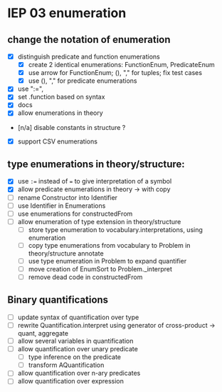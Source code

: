 # IEP 03 enumeration
## change the notation of enumeration
- [x] distinguish predicate and function enumerations
    - [x] create 2 identical enumerations: FunctionEnum, PredicateEnum
    - [x] use arrow for FunctionEnum; (), "," for tuples; fix test cases
    - [x] use (), "," for predicate enumerations
- [x] use ":=",
- [x] set .function based on syntax
- [x] docs
- [x] allow enumerations in theory
- [n/a] disable constants in structure ?
- [x] support CSV enumerations

## type enumerations in theory/structure:

- [x] use `:=` instead of `=` to give interpretation of a symbol
- [x] allow predicate enumerations in theory → with copy
- [ ] rename Constructor into Identifier
- [ ] use Identifier in Enumerations
- [ ] use enumerations for constructedFrom
- [ ] allow enumeration of type extension in theory/structure
    - [ ] store type enumeration to vocabulary.interpretations, using enumeration
    - [ ] copy type enumerations from vocabulary to Problem in theory/structure annotate
    - [ ] use type enumeration in Problem to expand quantifier
    - [ ] move creation of EnumSort to Problem._interpret
    - [ ] remove dead code in constructedFrom

## Binary quantifications
- [ ] update syntax of quantification over type
- [ ] rewrite Quantification.interpret using generator of cross-product → quant, aggregate
- [ ] allow several variables in quantification
- [ ] allow quantification over unary predicate 
    - [ ] type inference on the predicate
    - [ ] transform AQuantification
- [ ] allow quantification over n-ary predicates
- [ ] allow quantification over expression